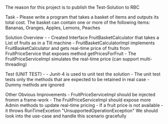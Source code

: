 The reason for this project is to publish the Test-Solution to RBC

Task -  Please write a program that takes a basket of items and outputs its total cost.
        The basket can contain one or more of the following items: Bananas, Oranges, Apples, Lemons, Peaches


Solution Overview -
        -   Created Interface FruitBasketCalculator that takes a List of fruits as in a Till machine
        -   FruitBasketCalculatorImpl implements FruitBasketCalculator and gets real-time price of fruits
            from FruitPriceService that exposes method getPricesForFruit
        -   The FruitPriceServiceImpl simulates the real-time price (can support multi-threading)


Test (UNIT TEST) -
        -   Junit-4 is used to unit test the solution
        -   The unit test tests only the methods that are expected to be retained in real case
        -   Dummy methids are ignored

Other Obvious Improvements
        -   FruitPriceServiceImpl should be injected fromm a frame-work
        -   The FruitPriceServiceImpl should expose more Admin methods to update real-time pricing
        -   If a fruit price is not available - it throws RunTimeExcetion "UnsupportedOperationException"
                We should look into the use-case and handle this scenario gracefully
